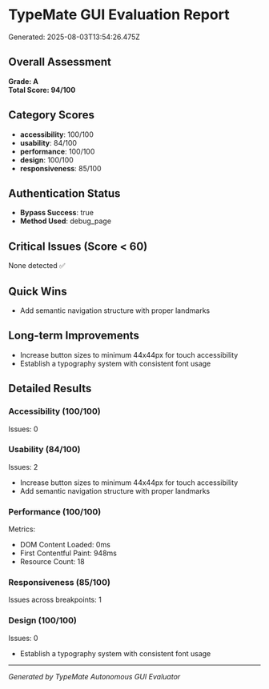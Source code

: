 # TypeMate GUI Evaluation Report
Generated: 2025-08-03T13:54:26.475Z

## Overall Assessment
**Grade: A**  
**Total Score: 94/100**

## Category Scores
- **accessibility**: 100/100
- **usability**: 84/100
- **performance**: 100/100
- **design**: 100/100
- **responsiveness**: 85/100

## Authentication Status
- **Bypass Success**: true
- **Method Used**: debug_page

## Critical Issues (Score < 60)
None detected ✅

## Quick Wins
- Add semantic navigation structure with proper landmarks

## Long-term Improvements
- Increase button sizes to minimum 44x44px for touch accessibility
- Establish a typography system with consistent font usage

## Detailed Results

### Accessibility (100/100)
Issues: 0


### Usability (84/100)
Issues: 2
- Increase button sizes to minimum 44x44px for touch accessibility
- Add semantic navigation structure with proper landmarks

### Performance (100/100)
Metrics:
- DOM Content Loaded: 0ms
- First Contentful Paint: 948ms
- Resource Count: 18

### Responsiveness (85/100)
Issues across breakpoints: 1

### Design (100/100)
Issues: 0
- Establish a typography system with consistent font usage

---
*Generated by TypeMate Autonomous GUI Evaluator*
